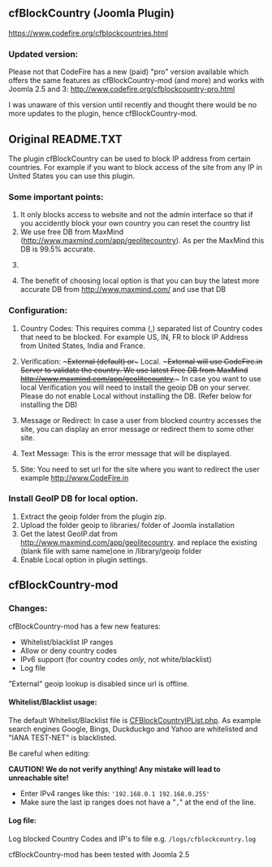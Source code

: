 ## cfBlockCountry (Joomla Plugin)
https://www.codefire.org/cfblockcountries.html

### Updated version:

Please not that CodeFire has a new (paid) "pro" version available which offers the same features as cfBlockCountry-mod (and more) and works with Joomla 2.5 and 3: http://www.codefire.org/cfblockcountry-pro.html

I was unaware of this version until recently and thought there would be no more updates to the plugin, hence cfBlockCountry-mod.

## Original README.TXT

The plugin cfBlockCountry can be used to block IP address from certain countries. For example if you want to block access of the site from any IP in United States you can use this plugin.

### Some important points:

1.	It only blocks access to website and not the admin interface so that if you accidently block your own country you can reset the country list
2.	We use free DB from MaxMind (http://www.maxmind.com/app/geolitecountry). As per the MaxMind this DB is 99.5% accurate.
3.	~~~There are 2 options in the plugin,~~~ if you want to use geoip database from local server, you can select the Local option after installing the plugin. But before you select local option please upload geoip folder in the plugin zip file to /libraries/ folder of joomla installation. If this operation is not performed and local option is selected this will cause error on Joomla and you may not be able to access joomla site unless plugin is disabled from DB.
4.	The benefit of choosing local option is that you can buy the latest more accurate DB from http://www.maxmind.com/ and use that DB

### Configuration:

1.	Country Codes: This requires comma (,) separated list of Country codes that need to be blocked. For example US, IN, FR to block IP Address from United States, India and France.

2.	Verification: ~~~External (default) or~~~ Local. ~~~External will use CodeFire.in Server to validate the country. We use latest Free DB from MaxMind http://www.maxmind.com/app/geolitecountry.~~~ In case you want to use local Verification you will need to install the geoip DB on your server. Please do not enable Local without installing the DB. (Refer below for installing the DB)

3.	Message or Redirect: In case a user from blocked country accesses the site, you can display an error message or redirect them to some other site.

4.	Text Message: This is the error message that will be displayed.

5.	Site: You need to set url for the site where you want to redirect the user example http://www.CodeFire.in

### Install GeoIP DB for local option.

1.	Extract the geoip folder from the plugin zip.
2.	Upload the folder geoip to libraries/ folder of Joomla installation
3.	Get the latest GeoIP.dat from http://www.maxmind.com/app/geolitecountry. and replace the existing (blank file with same name)one in /library/geoip folder
4.	Enable Local option in plugin settings.

## cfBlockCountry-mod

### Changes:

 cfBlockCountry-mod has a few new features: 

- Whitelist/blacklist IP ranges
- Allow or deny country codes
- IPv6 support (for country codes *only*, not white/blacklist)
- Log file

"External" geoip lookup is disabled since url is offline.

#### Whitelist/Blacklist usage:
The default Whitelist/Blacklist file is [CFBlockCountryIPList.php](CFBlockCountryIPList.php). As example search engines Google, Bings, Duckduckgo and Yahoo are whitelisted and "IANA TEST-NET" is blacklisted.

Be careful when editing:

**CAUTION! We do not verify anything! Any mistake will lead to unreachable site!**

- Enter IPv4 ranges like this: ```'192.168.0.1 192.168.0.255'```
- Make sure the last ip ranges does not have a "```,```" at the end of the line.

#### Log file:

Log blocked Country Codes and IP's to file e.g. `/logs/cfblockcountry.log` 
 
 
cfBlockCountry-mod has been tested with Joomla 2.5
